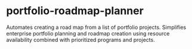 # portfolio-roadmap-planner
Automates creating a road map from a list of portfolio projects.    Simplifies enterprise portfolio planning and roadmap creation using resource availability combined with prioritized programs and projects. 
